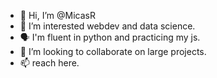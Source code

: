 - 👋 Hi, I’m @MicasR
- 👀 I’m interested webdev and data science.
- 🗣️ I'm fluent in python and practicing my js.
- 💞️ I’m looking to collaborate on large projects.
- 📫 reach here.

